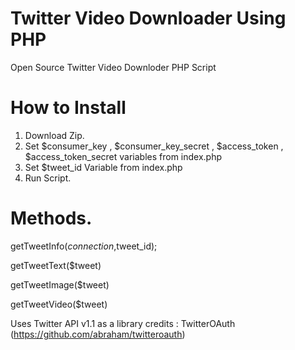 # Twitter Video Downloader Using PHP
Open Source Twitter Video Downloder PHP Script

# How to Install
1) Download Zip.
2) Set $consumer_key , $consumer_key_secret , $access_token , $access_token_secret variables from index.php
3) Set $tweet_id  Variable from index.php
4) Run Script.

# Methods.

getTweetInfo($connection,$tweet_id);

getTweetText($tweet)

getTweetImage($tweet)

getTweetVideo($tweet)


Uses Twitter API v1.1 as a library credits : TwitterOAuth (https://github.com/abraham/twitteroauth)
